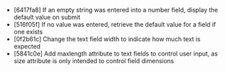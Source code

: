 * [6417fa8] If an empty string was entered into a number field, display the default value on submit
* [516f05f] If no value was entered, retrieve the default value for a field if one exists
* [0f2b61c] Change the text field width to indicate how much text is expected
* [5841c0e] Add maxlength attribute to text fields to control user input, as size attribute is only intended to control field dimensions
